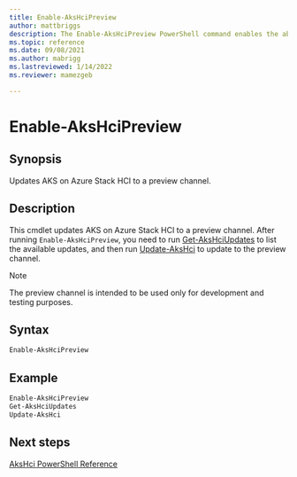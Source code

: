 ```yaml
---
title: Enable-AksHciPreview
author: mattbriggs
description: The Enable-AksHciPreview PowerShell command enables the ability to update AKS on Azure Stack HCI to a preview channel.
ms.topic: reference
ms.date: 09/08/2021
ms.author: mabrigg 
ms.lastreviewed: 1/14/2022
ms.reviewer: mamezgeb

---
```


# Enable-AksHciPreview

## Synopsis
Updates AKS on Azure Stack HCI to a preview channel.

## Description
This cmdlet updates AKS on Azure Stack HCI to a preview channel. After running `Enable-AksHciPreview`, you need to run [Get-AksHciUpdates](get-akshciupdates.md) to list the available updates, and then run [Update-AksHci](update-akshci.md) to update to the preview channel. 

> [!NOTE]
> The preview channel is intended to be used only for development and testing purposes.

## Syntax

```powershell
Enable-AksHciPreview
```

## Example

```powershell
Enable-AksHciPreview
Get-AksHciUpdates
Update-AksHci
```

## Next steps

[AksHci PowerShell Reference](index.md)
